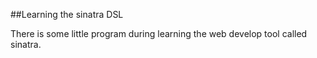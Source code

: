 ##Learning the sinatra DSL

There is some little program during learning the web develop tool called sinatra.
